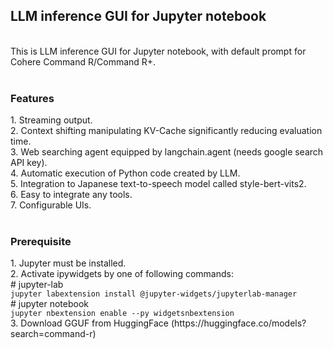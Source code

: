 <h2>LLM inference GUI for Jupyter notebook</h2>
<br>
This is LLM inference GUI for Jupyter notebook, with default prompt for Cohere Command R/Command R+.<br>
<br>
<h3>Features</h3>
1. Streaming output.<br>
2. Context shifting manipulating KV-Cache significantly reducing evaluation time.<br>
3. Web searching agent equipped by langchain.agent (needs google search API key).<br>
4. Automatic execution of Python code created by LLM.<br>
5. Integration to Japanese text-to-speech model called style-bert-vits2.<br>
6. Easy to integrate any tools.<br>
7. Configurable UIs.<br>
<br>
<h3>Prerequisite</h3>
1. Jupyter must be installed.<br>
2. Activate ipywidgets by one of following commands:<br>
# jupyter-lab<br>
<code>jupyter labextension install @jupyter-widgets/jupyterlab-manager</code><br>
# jupyter notebook<br>
<code>jupyter nbextension enable --py widgetsnbextension</code><br>
3. Download GGUF from HuggingFace (https://huggingface.co/models?search=command-r)

